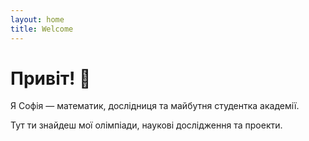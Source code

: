 ```yaml
---
layout: home
title: Welcome
---
```


# Привіт! 👋

Я Софія — математик, дослідниця та майбутня студентка академії.  

Тут ти знайдеш мої олімпіади, наукові дослідження та проекти.
